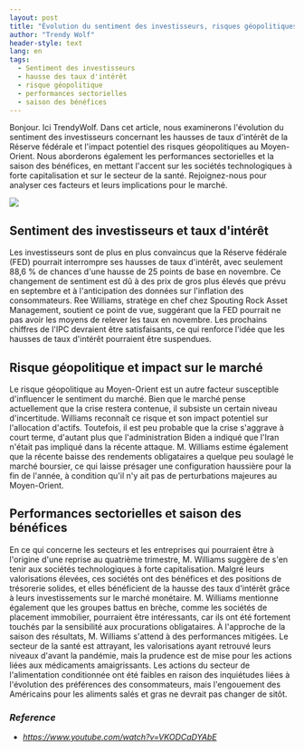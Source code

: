 ```yaml
---
layout: post
title: "Évolution du sentiment des investisseurs, risques géopolitiques et performances sectorielles, analyse des implications pour le marché"
author: "Trendy Wolf"
header-style: text
lang: en
tags:
  - Sentiment des investisseurs
  - hausse des taux d'intérêt
  - risque géopolitique
  - performances sectorielles
  - saison des bénéfices
---
```


Bonjour. Ici TrendyWolf. Dans cet article, nous examinerons l'évolution du sentiment des investisseurs concernant les hausses de taux d'intérêt de la Réserve fédérale et l'impact potentiel des risques géopolitiques au Moyen-Orient. Nous aborderons également les performances sectorielles et la saison des bénéfices, en mettant l'accent sur les sociétés technologiques à forte capitalisation et sur le secteur de la santé. Rejoignez-nous pour analyser ces facteurs et leurs implications pour le marché.

<img
    src="https://i.ytimg.com/vi/VKODCaDYAbE/hqdefault.jpg"
/>


## Sentiment des investisseurs et taux d'intérêt
Les investisseurs sont de plus en plus convaincus que la Réserve fédérale (FED) pourrait interrompre ses hausses de taux d'intérêt, avec seulement 88,6 % de chances d'une hausse de 25 points de base en novembre. Ce changement de sentiment est dû à des prix de gros plus élevés que prévu en septembre et à l'anticipation des données sur l'inflation des consommateurs. Ree Williams, stratège en chef chez Spouting Rock Asset Management, soutient ce point de vue, suggérant que la FED pourrait ne pas avoir les moyens de relever les taux en novembre. Les prochains chiffres de l'IPC devraient être satisfaisants, ce qui renforce l'idée que les hausses de taux d'intérêt pourraient être suspendues.

## Risque géopolitique et impact sur le marché
Le risque géopolitique au Moyen-Orient est un autre facteur susceptible d'influencer le sentiment du marché. Bien que le marché pense actuellement que la crise restera contenue, il subsiste un certain niveau d'incertitude. Williams reconnaît ce risque et son impact potentiel sur l'allocation d'actifs. Toutefois, il est peu probable que la crise s'aggrave à court terme, d'autant plus que l'administration Biden a indiqué que l'Iran n'était pas impliqué dans la récente attaque. M. Williams estime également que la récente baisse des rendements obligataires a quelque peu soulagé le marché boursier, ce qui laisse présager une configuration haussière pour la fin de l'année, à condition qu'il n'y ait pas de perturbations majeures au Moyen-Orient.

## Performances sectorielles et saison des bénéfices
En ce qui concerne les secteurs et les entreprises qui pourraient être à l'origine d'une reprise au quatrième trimestre, M. Williams suggère de s'en tenir aux sociétés technologiques à forte capitalisation. Malgré leurs valorisations élevées, ces sociétés ont des bénéfices et des positions de trésorerie solides, et elles bénéficient de la hausse des taux d'intérêt grâce à leurs investissements sur le marché monétaire. M. Williams mentionne également que les groupes battus en brèche, comme les sociétés de placement immobilier, pourraient être intéressants, car ils ont été fortement touchés par la sensibilité aux procurations obligataires. À l'approche de la saison des résultats, M. Williams s'attend à des performances mitigées. Le secteur de la santé est attrayant, les valorisations ayant retrouvé leurs niveaux d'avant la pandémie, mais la prudence est de mise pour les actions liées aux médicaments amaigrissants. Les actions du secteur de l'alimentation conditionnée ont été faibles en raison des inquiétudes liées à l'évolution des préférences des consommateurs, mais l'engouement des Américains pour les aliments salés et gras ne devrait pas changer de sitôt.


### _Reference_
- _https://www.youtube.com/watch?v=VKODCaDYAbE_

